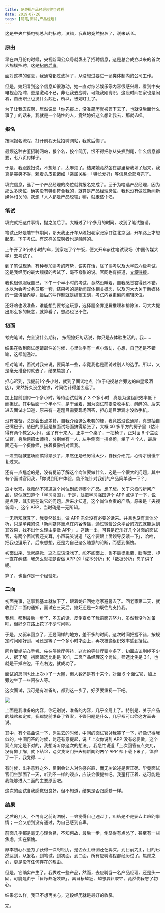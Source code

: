 ```yaml
---
title: 记央视产品经理应聘全过程
date: 2019-07-26
tags: [随笔,面试,产品经理]
---
```


这是中央广播电视总台的招聘，没错，我真的竟然报名了，说来话长。

### 原由

早在四月份的时候，央视新闻公众号就发出了招聘信息，这是总台成立以来的首次大规模招聘。这是[招聘启事](https://mp.weixin.qq.com/s/9TJ2War10P61Ty-FA3UVWQ)。

面对这样的信息，我通常都过滤掉了，从没想过要进一家类体制内的公司工作。

但是，媳妇看到这个信息却很激动，她一直对综艺娱乐等内容很感兴趣，看到中央电视台招聘，更是激动不已，非让我去应聘，可能我刚离职，这段时间在家也是闲着，自由职业也没什么起色，所以，被她盯上了。

为了让我去应聘，居然说出「你先报上，没准简历就被筛下去了，也就没后面什么事了」的话来，我就是一个随性的人，竟然媳妇这么想让我去，那就去呗。

### 报名

按照报名流程，打开前程无忧招聘网站，我就后悔了。

最烦这种古董招聘网站，报个名，投个简历，恨不得把你从头扒到尾，什么信息都要，七八页的样子。

于是，我跟媳妇说，不想填了，太麻烦了。结果她竟然坐在那里帮我填了起来，我真是哭笑不得，赖着头皮把诸如「亲属关系」「特长爱好」等信息全部填完了。

填完信息，选了一个产品经理的岗位就算报名完成了。至于为啥选产品经理，因为那么多岗位，确实没有特别符合我的，就算是产品经理岗位，我也没有做过新闻新媒体相关的，我想「人人都是产品经理」嘛，就报这个吧。

### 笔试

填完就把这件事情，抛之脑后了。大概过了1个多月的时间，收到了笔试邀请。

笔试正好是端午节期间，那天我正开车从媳妇老家张家口往北京回，开车路上才想起来，下午考试。有这样的应聘者也是醉醉的。

上午开了3个来小时的车，到家吃了个午饭，便又开车前往笔试现场（中国传媒大学）去考试了。

到了笔试现场，有种参加高考的阵势，说实在话，除了高考以及大学四六级考试，这是我经历的最大规模的考试了，毫不夸张的说。官网也有报道，[文章链接](https://mp.weixin.qq.com/s/9eo1QcncBV6WmCCIslG1tA)。

我也很佩服我自己，下午一个半小时的考试，竟然没睡着，自我感觉答得还不错。本以为会考公务员那一套，结果考的是新闻媒体相关概念，以及习大大关于新媒体的一些讲话内容，最后的写作题就是编辑策划，考试内容更偏向编辑岗位。

还好啥也没准备，谁能想到要考这玩意，选择题全靠逻辑推理和排除法，习大大提出那么多的概念，就算看了，想必也记不住。

### 初面
考完笔试，完全没什么期待， 按照媳妇的话说，你只是去体验生活的。我……

结果在收到面试邀请邮件的时候，心里似乎有一点小激动，心想，自己还是不错嘛，这都能通过。

相对笔试，面试对我来说，要简单一些，毕竟我也是面试过别人的选手。所以，又是毫无准备的就去了，结果尴尬了。

担心迟到，我提前1个多小时，就到了面试地点（位于电视总台旁边的四星级酒店），果然好久没坐地铁，时间估计得差太远了。

加上提前到的一个多小时，等待面试就等了 3 个多小时，真是为这组织效率低下而担忧。其中后面一个半小时，是干坐着，因为面试前要没收手机，醉醉的。后来进去面试才知道，原来有一道题目需要现场回答，担心题目泄漏才没收手机。

没有准备，总是会出点差错，自我介绍这么老套的梗，我竟然没说通顺，真想抽自己嘴巴子。结巴的原因是被面试场面搞得紧张了，大概 40 多平方的房子里（估计得有两个教室大小），坐了有十来人，正中一个桌子，一把椅子，正对面 6 个主面试官，身后两把太师椅，分别坐有一人，左手侧面一排桌椅，坐了 4 个人，最后面还有一个摄像师，扶着摄像机对着我。

一进去就被这场面搞得紧张了，果然还是经历得太少，自我介绍完，心情才慢慢平复过来。

还有一点尴尬的是，没有提前了解这个岗位要做什么，这是一个很大的问题，其中有个面试官问我，「你说到用户体验，能不能针对我们的产品简单谈一下？」

这才发现，我竟然不知道这个岗位到底做哪个产品，想了想，关于央视的新闻产品，貌似就知道个「学习强国」，于是，就把学习强国这个 APP 点评了一下，说是点评，其实是在说它的问题。后来才知道，这个岗位负责的产品，原来是「央视新闻+」这个 APP，当时确是一无所知。

一无所知就算了，我竟然说出，做 APP 完全没有必要的话来。并且也没有具体分析，只是单纯的说「新闻媒体重点在内容传播，通过微信公众平台的方式就能达到其效果，找不出什么理由要做 APP」 。这话一出，可算是逗乐好几个对面的面试官，有两个面试官还交耳，小声玩笑说道「这个要跟上面领导反馈一下」，哈哈，把我也逗乐了，后来想想，还是为自己这么随意的论断，而感到惭愧。

初面出来，我就感觉，这次应该没戏了。能不能面上，倒不是很重要，脑海里，却一直在纠结，我怎么就把是否做 APP 的「成本分析」和「数据分析」忘了讲了呢。

算了，也当作是一个经验吧。

### 二面
初面完事，这事我基本就放下了，跟着媳妇回她老家避暑去了。回老家第二天，就收到了二面的通知，面试在三天后，媳妇还是一如既往的支持我。

我想，都到最后一步了，不去的话，反倒辜负了我前面的努力，虽然我没咋准备吧，但好歹在路上花了不少时间呢。

于是，又驱车回京了，还是同样的地方，差不多的时间。这次时间把握不错，按规定时间刚好到，可还是等了一个多小时才面上，再次被这组织效率感到担忧。

同样要提前交手机，先在等候厅等待，这次的等待厅要小多了，初面应该刷掉不少人，据了解，初面筛选比例是 10:1，二面产品经理这个岗位，筛选比例是 3:1，也就是干掉左边，干点右边，就成功了。

面试的房间也比上次小了一大圈，但人数还是有十来个，对面 6 个面试官，加上旁边坐了一些闲杂人等。

这次面试，我可是有准备的，都到这一步了，好歹要重视一下吧。

![](/image/about_work/128602-cd0f76570468bcb5.png)

上面是我准备的内容，你还别说，准备的内容，几乎全用上了。特别是，关于产品的战略和定位，我都提前准备了答案，不管问题是什么，几乎都可以往这方面去说。

其中，有个插曲说一下，刚进去的时候，中间的面试官对我笑了一下，好像记得我似的。中间问答的时候，她还有意提起，说「上次你说到 APP 没有必要做，这个观点肯定是不对的，我想听听你这次的想法」，我急忙说道「上次回答有点突兀，没有做了解，就下结论，这次我专门把央视新闻的两个 APP 都下载下来了，体验了一下，我觉得……」

有时候，出乎意料之外，反倒会让人对你感兴趣，而无关论述是否正确。毕竟面试官们坐那面了一天，听到不一样的观点，应该会很提神吧。我歪打正着，这可能是我能够进入二面的主要原因吧。

这次的面试自我感觉很良好，但不知道，结果是否跟感觉一样。

### 结果
之后的几天，不再有之前的洒脱，一会觉得自己通过了，纠结是不是要去上班的事情；一会又想到没有通过，为自己感到自卑。

前面几乎都是毫无心理负担，不知何故，最后一步，倒显得有点怂了，甚至有一些焦虑，实在惭愧。

原本初心只是为了获得一次的经历，是否去上班倒还在其次。到目前为止，目的已然达到，从报名，到笔试，到初面，到二面，所有应聘流程都经历过了。焦虑之心，更是没有任何存在的理由。

但是，它确实产生了。我做过一些产品，然而，去应聘当一名产品经理，还是头一回。可能是由于「目标趋近效应」，离目标越近，越想要获取它，竟然使我忘了初心。

结果怎么样，我已不想再关心，这段经历就是最好的收获。

完。